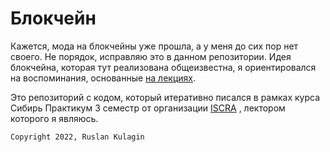 # Блокчейн

Кажется, мода на блокчейны уже прошла, а у меня до сих пор нет своего. Не порядок, исправляю это в данном репозитории. 
Идея блокчейна, которая тут реализована общеизвестна, я ориентировался на воспоминания, основанные [на лекциях](http://blockchain.mit.edu/how-blockchain-works).  

Это репозиторий с кодом, который итеративно писался в рамках курса Сибирь Практикум 3 семестр от организации [ISCRA](https://t.me/iscrainfo) , лектором которого я являюсь.

```shell script
Copyright 2022, Ruslan Kulagin
``` 